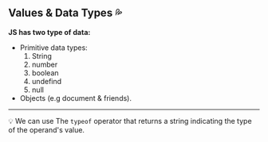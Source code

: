 ## Values & Data Types :sweat_drops:
**JS has two type of data:**
- Primitive data types:
    1. String
    2. number
    3. boolean
    4. undefind
    5. null  
- Objects (e.g document & friends).
-----------------------------------------------------------------------------------------------------
💡 We can use The `typeof` operator that returns a string indicating the type of the operand's value.
  
  

